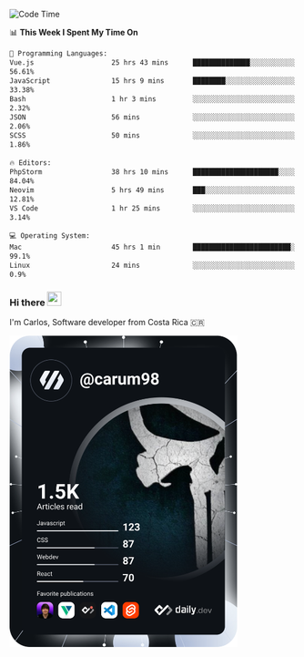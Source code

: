 
<!--START_SECTION:waka-->
![Code Time](http://img.shields.io/badge/Code%20Time-9%2C014%20hrs%2016%20mins-blue)

📊 **This Week I Spent My Time On** 

```text
💬 Programming Languages: 
Vue.js                   25 hrs 43 mins      ██████████████░░░░░░░░░░░   56.61% 
JavaScript               15 hrs 9 mins       ████████░░░░░░░░░░░░░░░░░   33.38% 
Bash                     1 hr 3 mins         ░░░░░░░░░░░░░░░░░░░░░░░░░   2.32% 
JSON                     56 mins             ░░░░░░░░░░░░░░░░░░░░░░░░░   2.06% 
SCSS                     50 mins             ░░░░░░░░░░░░░░░░░░░░░░░░░   1.86%

🔥 Editors: 
PhpStorm                 38 hrs 10 mins      █████████████████████░░░░   84.04% 
Neovim                   5 hrs 49 mins       ███░░░░░░░░░░░░░░░░░░░░░░   12.81% 
VS Code                  1 hr 25 mins        ░░░░░░░░░░░░░░░░░░░░░░░░░   3.14%

💻 Operating System: 
Mac                      45 hrs 1 min        ████████████████████████░   99.1% 
Linux                    24 mins             ░░░░░░░░░░░░░░░░░░░░░░░░░   0.9%

```


<!--END_SECTION:waka-->

### Hi there <img src="https://media.giphy.com/media/hvRJCLFzcasrR4ia7z/giphy.gif" width="25px" height="25px">

I'm Carlos, Software developer from Costa Rica 🇨🇷

<a href="https://app.daily.dev/carum98"><img src="https://github.com/carum98/carum98/blob/main/devcard.svg" width="400" alt="Carlos Umaña Acevedo's Dev Card"/></a>
